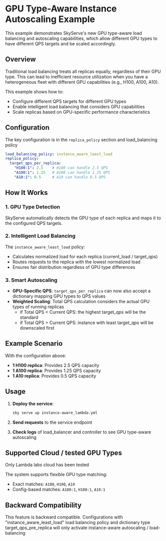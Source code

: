 # GPU Type-Aware Instance Autoscaling Example

This example demonstrates SkyServe's new GPU type-aware load balancing and autoscaling capabilities, which allow different GPU types to have different QPS targets and be scaled accordingly.

## Overview

Traditional load balancing treats all replicas equally, regardless of their GPU type. This can lead to inefficient resource utilization when you have a heterogeneous fleet with different GPU capabilities (e.g., H100, A100, A10).

This example shows how to:
- Configure different QPS targets for different GPU types
- Enable intelligent load balancing that considers GPU capabilities
- Scale replicas based on GPU-specific performance characteristics

## Configuration

The key configuration is in the `replica_policy` section and load_balancing policy

```yaml
load_balancing_policy: instance_aware_least_load
replica_policy:
  target_qps_per_replica:
    "H100:1": 2.5    # H100 can handle 2.5 QPS
    "A100:1": 1.25   # A100 can handle 1.25 QPS
    "A10:1": 0.5     # A10 can handle 0.5 QPS
```

## How It Works

### 1. GPU Type Detection
SkyServe automatically detects the GPU type of each replica and maps it to the configured QPS targets.

### 2. Intelligent Load Balancing
The `instance_aware_least_load` policy:
- Calculates normalized load for each replica (current_load / target_qps)
- Routes requests to the replica with the lowest normalized load
- Ensures fair distribution regardless of GPU type differences

### 3. Smart Autoscaling
- **GPU-Specific QPS**: `target_qps_per_replica` can now also accept a dictionary mapping GPU types to QPS values
- **Weighted Scaling**: Total QPS calculation considers the actual GPU types of running replicas
    - if Total QPS < Current QPS: the highest target_qps will be the standard
    - if Total QPS > Current QPS: instance with least target_qps will be downscaled first

## Example Scenario

With the configuration above:
- **1 H100 replica**: Provides 2.5 QPS capacity
- **1 A100 replica**: Provides 1.25 QPS capacity
- **1 A10 replica**: Provides 0.5 QPS capacity

## Usage

1. **Deploy the service**:
   ```bash
   sky serve up instance-aware_lambda.yml
   ```

2. **Send requests** to the service endpoint

3. **Check logs** of load_balancer and controller to see GPU type-aware autoscaling

## Supported Cloud / tested GPU Types
Only Lambda labs cloud has been tested

The system supports flexible GPU type matching:
- Exact matches: `A100`, `H100`, `A10`
- Config-based matches: `A100:1`, `H100:1`, `A10:1`

## Backward Compatibility

This feature is backward compatible. Configurations with "instance_aware_least_load" load balancing policy and dictionary type target_qps_pre_replica will only activate instance-aware autoscaling / load-balancing
